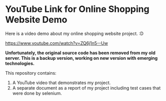 # YouTube Link for Online Shopping Website Demo

Here is a video demo about my online shopping website project. :D

https://www.youtube.com/watch?v=ZQ6j1n5--Uw

**Unfortunately, the original source code has been removed from my old server. This is a backup version, working on new version with emerging technologies.**

This repository contains:

1. A YouTube video that demonstrates my project.
2. A separate document as a report of my project including test cases that were done by selenium.
